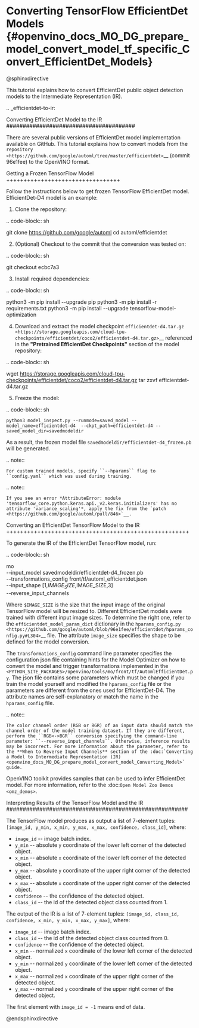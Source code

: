 # Converting TensorFlow EfficientDet Models {#openvino_docs_MO_DG_prepare_model_convert_model_tf_specific_Convert_EfficientDet_Models}

@sphinxdirective

This tutorial explains how to convert EfficientDet public object detection models to the Intermediate Representation (IR).

.. _efficientdet-to-ir:

Converting EfficientDet Model to the IR
#######################################

There are several public versions of EfficientDet model implementation available on GitHub. This tutorial explains how to
convert models from the `repository <https://github.com/google/automl/tree/master/efficientdet>`__  (commit 96e1fee) to the OpenVINO format.

Getting a Frozen TensorFlow Model
+++++++++++++++++++++++++++++++++

Follow the instructions below to get frozen TensorFlow EfficientDet model. EfficientDet-D4 model is an example:

1. Clone the repository:

.. code-block:: sh

   git clone https://github.com/google/automl
   cd automl/efficientdet

2. (Optional) Checkout to the commit that the conversion was tested on:

.. code-block:: sh

   git checkout ecbc7a3

3. Install required dependencies:

.. code-block:: sh

   python3 -m pip install --upgrade pip
   python3 -m pip install -r requirements.txt
   python3 -m pip install --upgrade tensorflow-model-optimization

4. Download and extract the model checkpoint `efficientdet-d4.tar.gz <https://storage.googleapis.com/cloud-tpu-checkpoints/efficientdet/coco2/efficientdet-d4.tar.gz>`__
referenced in the **"Pretrained EfficientDet Checkpoints"** section of the model repository:

.. code-block:: sh

   wget https://storage.googleapis.com/cloud-tpu-checkpoints/efficientdet/coco2/efficientdet-d4.tar.gz
   tar zxvf efficientdet-d4.tar.gz

5. Freeze the model:

.. code-block:: sh

    python3 model_inspect.py --runmode=saved_model --model_name=efficientdet-d4  --ckpt_path=efficientdet-d4 --saved_model_dir=savedmodeldir

As a result, the frozen model file ``savedmodeldir/efficientdet-d4_frozen.pb`` will be generated.

.. note::

    For custom trained models, specify ``--hparams`` flag to ``config.yaml`` which was used during training.

.. note::

    If you see an error *AttributeError: module 'tensorflow_core.python.keras.api._v2.keras.initializers' has no attribute 'variance_scaling'*, apply the fix from the `patch <https://github.com/google/automl/pull/846>`__.

Converting an EfficientDet TensorFlow Model to the IR
+++++++++++++++++++++++++++++++++++++++++++++++++++++

To generate the IR of the EfficientDet TensorFlow model, run:

.. code-block:: sh

   mo \
   --input_model savedmodeldir/efficientdet-d4_frozen.pb \
   --transformations_config front/tf/automl_efficientdet.json \
   --input_shape [1,$IMAGE_SIZE,$IMAGE_SIZE,3] \
   --reverse_input_channels


Where ``$IMAGE_SIZE`` is the size that the input image of the original TensorFlow model will be resized to. Different
EfficientDet models were trained with different input image sizes. To determine the right one, refer to the ``efficientdet_model_param_dict``
dictionary in the `hparams_config.py <https://github.com/google/automl/blob/96e1fee/efficientdet/hparams_config.py#L304>`__ file.
The attribute ``image_size`` specifies the shape to be defined for the model conversion.

The ``transformations_config`` command line parameter specifies the configuration json file containing hints for the Model Optimizer on how to convert the model and trigger transformations implemented in the ``<PYTHON_SITE_PACKAGES>/openvino/tools/mo/front/tf/AutomlEfficientDet.py``. The json file contains some parameters which must be changed if you
train the model yourself and modified the ``hparams_config`` file or the parameters are different from the ones used for EfficientDet-D4.
The attribute names are self-explanatory or match the name in the ``hparams_config`` file.

.. note::

    The color channel order (RGB or BGR) of an input data should match the channel order of the model training dataset. If they are different, perform the ``RGB<->BGR`` conversion specifying the command-line parameter: ``--reverse_input_channels``. Otherwise, inference results may be incorrect. For more information about the parameter, refer to the **When to Reverse Input Channels** section of the :doc:`Converting a Model to Intermediate Representation (IR) <openvino_docs_MO_DG_prepare_model_convert_model_Converting_Model>` guide.

OpenVINO toolkit provides samples that can be used to infer EfficientDet model. 
For more information, refer to the :doc:`Open Model Zoo Demos <omz_demos>`.

Interpreting Results of the TensorFlow Model and the IR
#######################################################

The TensorFlow model produces as output a list of 7-element tuples: ``[image_id, y_min, x_min, y_max, x_max, confidence, class_id]``, where:

* ``image_id`` -- image batch index.
* ``y_min`` -- absolute ``y`` coordinate of the lower left corner of the detected object.
* ``x_min`` -- absolute ``x`` coordinate of the lower left corner of the detected object.
* ``y_max`` -- absolute ``y`` coordinate of the upper right corner of the detected object.
* ``x_max`` -- absolute ``x`` coordinate of the upper right corner of the detected object.
* ``confidence`` -- the confidence of the detected object.
* ``class_id`` -- the id of the detected object class counted from 1.

The output of the IR is a list of 7-element tuples: ``[image_id, class_id, confidence, x_min, y_min, x_max, y_max]``, where:

* ``image_id`` -- image batch index.
* ``class_id`` -- the id of the detected object class counted from 0.
* ``confidence`` -- the confidence of the detected object.
* ``x_min`` -- normalized ``x`` coordinate of the lower left corner of the detected object.
* ``y_min`` -- normalized ``y`` coordinate of the lower left corner of the detected object.
* ``x_max`` -- normalized ``x`` coordinate of the upper right corner of the detected object.
* ``y_max`` -- normalized ``y`` coordinate of the upper right corner of the detected object.

The first element with ``image_id = -1`` means end of data.


@endsphinxdirective
